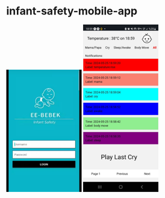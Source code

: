 # infant-safety-mobile-app




<p float="left">
  <img src="login_Screen.jpg" alt="Main Screen" width="200" />
  <img src="main_Screen.jpg" alt="Login Screen" width="200" />
</p>
